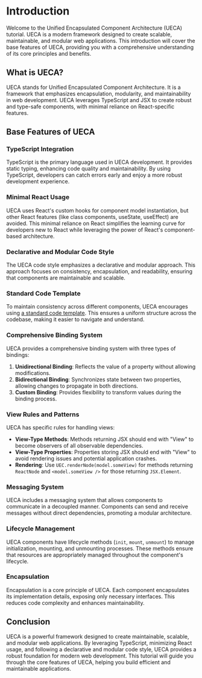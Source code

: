 # Introduction

Welcome to the Unified Encapsulated Component Architecture (UECA) tutorial. UECA is a modern framework designed to create scalable, maintainable, and modular web applications. This introduction will cover the base features of UECA, providing you with a comprehensive understanding of its core principles and benefits.

## What is UECA?

UECA stands for Unified Encapsulated Component Architecture. It is a framework that emphasizes encapsulation, modularity, and maintainability in web development. UECA leverages TypeScript and JSX to create robust and type-safe components, with minimal reliance on React-specific features.

## Base Features of UECA

### TypeScript Integration

TypeScript is the primary language used in UECA development. It provides static typing, enhancing code quality and maintainability. By using TypeScript, developers can catch errors early and enjoy a more robust development experience.

### Minimal React Usage

UECA uses React's custom hooks for component model instantiation, but other React features (like class components, useState, useEffect) are avoided. This minimal reliance on React simplifies the learning curve for developers new to React while leveraging the power of React's component-based architecture.

### Declarative and Modular Code Style

The UECA code style emphasizes a declarative and modular approach. This approach focuses on consistency, encapsulation, and readability, ensuring that components are maintainable and scalable.

### Standard Code Template

To maintain consistency across different components, UECA encourages using [a standard code template](code-template.md). This ensures a uniform structure across the codebase, making it easier to navigate and understand.

### Comprehensive Binding System

UECA provides a comprehensive binding system with three types of bindings:
1. **Unidirectional Binding**: Reflects the value of a property without allowing modifications.
2. **Bidirectional Binding**: Synchronizes state between two properties, allowing changes to propagate in both directions.
3. **Custom Binding**: Provides flexibility to transform values during the binding process.

### View Rules and Patterns

UECA has specific rules for handling views:
- **View-Type Methods**: Methods returning JSX should end with "View" to become observers of all observable dependencies.
- **View-Type Properties**: Properties storing JSX should end with "View" to avoid rendering issues and potential application crashes.
- **Rendering**: Use `UEC.renderNode(model.someView)` for methods returning `ReactNode` and `<model.someView />` for those returning `JSX.Element`.

### Messaging System

UECA includes a messaging system that allows components to communicate in a decoupled manner. Components can send and receive messages without direct dependencies, promoting a modular architecture.

### Lifecycle Management

UECA components have lifecycle methods (`init`, `mount`, `unmount`) to manage initialization, mounting, and unmounting processes. These methods ensure that resources are appropriately managed throughout the component's lifecycle.

### Encapsulation

Encapsulation is a core principle of UECA. Each component encapsulates its implementation details, exposing only necessary interfaces. This reduces code complexity and enhances maintainability.

## Conclusion

UECA is a powerful framework designed to create maintainable, scalable, and modular web applications. By leveraging TypeScript, minimizing React usage, and following a declarative and modular code style, UECA provides a robust foundation for modern web development. This tutorial will guide you through the core features of UECA, helping you build efficient and maintainable applications.


